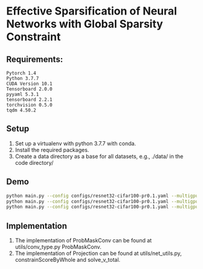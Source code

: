 # Effective Sparsification of Neural Networks with Global Sparsity Constraint

## Requirements:

```
Pytorch 1.4
Python 3.7.7
CUDA Version 10.1
Tensorboard 2.0.0
pyyaml 5.3.1
tensorboard 2.2.1
torchvision 0.5.0
tqdm 4.50.2
```
## Setup
1. Set up a virtualenv with python 3.7.7 with conda.
2. Install the required packages.
3. Create a data directory as a base for all datasets, e.g., ./data/ in the code directory/
## Demo
```bash
python main.py --config configs/resnet32-cifar100-pr0.1.yaml --multigpu 0 --data dataset/ --prune-rate 0.1 --lr 6e-3
python main.py --config configs/resnet32-cifar100-pr0.1.yaml --multigpu 0 --data dataset/ --prune-rate 0.05 --lr 6e-3
python main.py --config configs/resnet32-cifar100-pr0.1.yaml --multigpu 0 --data dataset/ --prune-rate 0.02 --lr 6e-3
```
## Implementation
1. The implementation of ProbMaskConv can be found at utils/conv_type.py ProbMaskConv.
2. The implementation of Projection can be found at utils/net_utils.py, constrainScoreByWhole and solve_v_total.